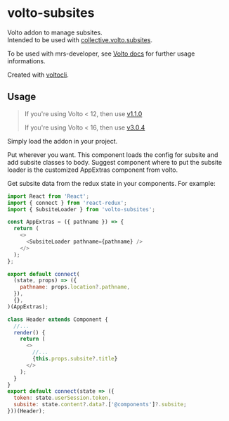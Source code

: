 # volto-subsites

Volto addon to manage subsites.  
Intended to be used with [collective.volto.subsites](https://github.com/collective/collective.volto.subsites/).

To be used with mrs-developer, see [Volto docs](https://docs.voltocms.com/addons/) for further usage informations.

Created with [voltocli](https://github.com/nzambello/voltocli).

## Usage

> If you're using Volto < 12, then use [v1.1.0](https://github.com/collective/volto-subsites/tree/v1.1.0)
>
> If you're using Volto < 16, then use [v3.0.4](https://github.com/collective/volto-subsites/tree/v3.0.4)

Simply load the addon in your project.

Put <SubsiteLoader pathname={this.props.pathname} /> wherever you want. This component loads the config for subsite and add subsite classes to body.
Suggest component where to put the subsite loader is the customized AppExtras component from volto.

Get subsite data from the redux state in your components. For example:

```js
import React from 'React';
import { connect } from 'react-redux';
import { SubsiteLoader } from 'volto-subsites';

const AppExtras = ({ pathname }) => {
  return (
    <>
      <SubsiteLoader pathname={pathname} />
    </>
  );
};

export default connect(
  (state, props) => ({
    pathname: props.location?.pathname,
  }),
  {},
)(AppExtras);
```

```js
class Header extends Component {
  //...
  render() {
    return (
      <>
        //...
        {this.props.subsite?.title}
      </>
    );
  }
}
export default connect(state => ({
  token: state.userSession.token,
  subsite: state.content?.data?.['@components']?.subsite;
}))(Header);
```

